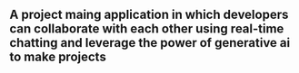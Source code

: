 ## A project maing application in which developers can collaborate with each other using real-time chatting and leverage the power of generative ai to make projects
